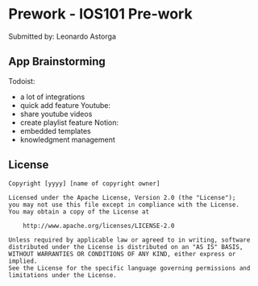# Prework - IOS101 Pre-work

Submitted by: Leonardo Astorga 

## App Brainstorming 
Todoist: 
- a lot of integrations
- quick add feature
Youtube:
- share youtube videos
- create playlist feature
Notion:
- embedded templates
- knowledgment management 

## License

    Copyright [yyyy] [name of copyright owner]

    Licensed under the Apache License, Version 2.0 (the "License");
    you may not use this file except in compliance with the License.
    You may obtain a copy of the License at

        http://www.apache.org/licenses/LICENSE-2.0

    Unless required by applicable law or agreed to in writing, software
    distributed under the License is distributed on an "AS IS" BASIS,
    WITHOUT WARRANTIES OR CONDITIONS OF ANY KIND, either express or implied.
    See the License for the specific language governing permissions and
    limitations under the License.
